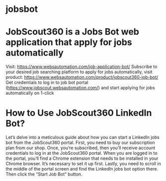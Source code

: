 # jobsbot
# JobScout360 is a Jobs Bot web application that apply for jobs automatically
Visit: https://www.websautomation.com/job-application-bot/
Subscribe to your desired job searching platform to apply for jobs automatically, visit product: https://www.websautomation.com/product/jobscout360-job-bot/
Get credentials to log in to job bot portal (https://www.jobscout.websautomation.com/) and start applying for jobs automatically on 1-click

# How to Use JobScout360 LinkedIn Bot?
Let’s delve into a meticulous guide about how you can start a LinkedIn jobs bot from the JobScout360 portal. First, you need to buy our subscription plan from our shop. Once, you’re subscribed, then you’ll receive account credentials to log in at the JobScout360 portal.
When you are logged in to the portal, you’ll find a Chrome extension that needs to be installed in your Chrome browser. It’s necessary to set it up first.
Lastly, you need to scroll in the middle of the portal screen and find the LinkedIn jobs bot option there. Then click the “Start Job Bot” button. 

